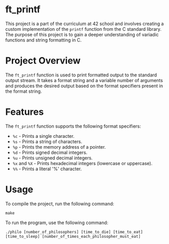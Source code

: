 # ft_printf

This project is a part of the curriculum at 42 school and involves creating a custom implementation of the `printf` function from the C standard library. The purpose of this project is to gain a deeper understanding of variadic functions and string formatting in C.

# Project Overview

The `ft_printf` function is used to print formatted output to the standard output stream. It takes a format string and a variable number of arguments and produces the desired output based on the format specifiers present in the format string.

# Features

The `ft_printf` function supports the following format specifiers:

- `%c` - Prints a single character.
- `%s` - Prints a string of characters.
- `%p` - Prints the memory address of a pointer.
- `%d` - Prints signed decimal integers.
- `%u` - Prints unsigned decimal integers.
- `%x` and `%X` - Prints hexadecimal integers (lowercase or uppercase).
- `%%` - Prints a literal '%' character.

# Usage

To compile the project, run the following command:
``` shell
make
```

To run the program, use the following command:
``` shell
./philo [number_of_philosophers] [time_to_die] [time_to_eat] [time_to_sleep] [number_of_times_each_philosopher_must_eat]
```
